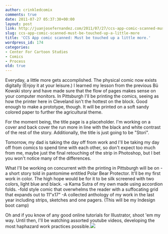 ```yaml
---
author: crinkledcomix
comments: true
date: 2011-07-27 05:37:30+00:00
layout: post
link: http://juanjosefernandez.com/2011/07/27/ccs-app-comic-scanned-must-be-touched-up-a-little-more/
slug: ccs-app-comic-scanned-must-be-touched-up-a-little-more
title: 'CCS App comic scanned: Must be touched up a little more.'
wordpress_id: 174
categories:
- Center For Cartoon Studies
- Comics
- Process
old: true
---
```


Everyday, a little more gets accomplished. The physical comic now exists digitally (Enjoy it at your leisure.) I learned my lesson from the previous Bü Kowski story and have made sure that the flow of pages makes sense on your computer monitors. In Pittsburgh I'll be printing the comics, seeing as how the printer here in Cleveland isn't the hottest on the block. Good enough to make a prototype, though. It will be printed on a soft sandy colored paper to further the agricultural theme.

For the moment being, the title page is a placeholder. I'm working on a cover and back cover the run more in line with the black and white contrast of the rest of the story. Additionally, the title is just going to be "Stori".

Tomorrow, my dad is taking the day off from work and I'll be taking my day off from comics to spend time with each other, so don't expect too much from me, maybe just the final retouching of the strip in Photoshop, but I bet you won't notice many of the differences.

What I'll be working on concurrent with the printing in Pittsburgh will be on
-a short story told in pantomime entitled Polar Bear Protector. It'll be my first work in color. The high hope would be for it to be silk screened with two colors, light blue and black.
-a Kama Sutra of my own made using accordion folds.
-fold style comic that overwhelms the reader with a suffocating grid that expands out to 11"x17"
-A collected anthology of my work in the last year including strips, sketches and one pagers. (This will be my Indesign boot camp)

Oh and if you know of any good online tutorials for Illustrator, shoot 'em my way. Until then, I'll be watching assorted youtube videos, developing the most haphazard work practices possible.[![](http://fernandezjuanjose.files.wordpress.com/2011/07/long-comic-for-web-2.jpg)](http://fernandezjuanjose.files.wordpress.com/2011/07/long-comic-for-web-2.jpg)
